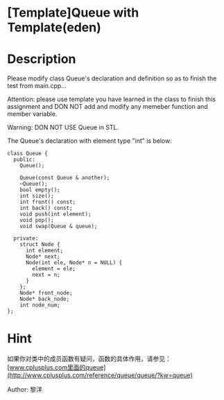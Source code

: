 # [Template]Queue with Template(eden)

# Description

Please modify class Queue's declaration and definition so as to finish the test from main.cpp...

Attention: please use template you have learned in the class to finish this assignment and DON NOT add and modify any memeber function and member variable.

Warning: DON NOT USE Queue in STL.

The Queue's declaration with element type "int" is below:
```
class Queue {
  public:
    Queue();

    Queue(const Queue & another);
    ~Queue();
    bool empty();
    int size();
    int front() const;
    int back() const;
    void push(int element);
    void pop();
    void swap(Queue & queue);

  private:
    struct Node {
      int element;
      Node* next;
      Node(int ele, Node* n = NULL) {
        element = ele;
        next = n;
      }
    };
    Node* front_node;
    Node* back_node;
    int node_num;
};
```



# Hint
如果你对类中的成员函数有疑问，函数的具体作用，请参见：[www.cplusplus.com里面的queue](http://www.cplusplus.com/reference/queue/queue/?kw=queue)

Author: 黎洋